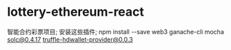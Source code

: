 # lottery-ethereum-react
智能合约彩票项目;
安装这些插件;
npm install --save web3 ganache-cli mocha solc@0.4.17 truffle-hdwallet-provider@0.0.3
